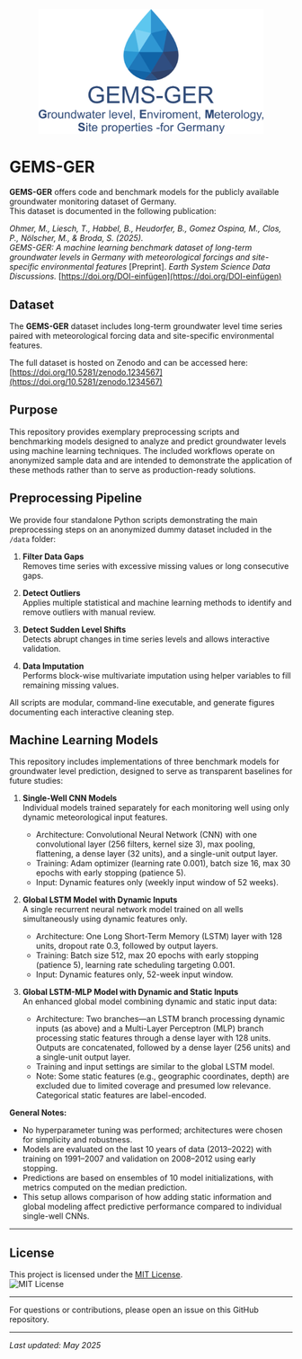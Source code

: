 <p align="center">
  <img src="./docs/GEMS.png" width="400" />
</p>

# GEMS-GER 

**GEMS-GER** offers code and benchmark models for the publicly available groundwater monitoring dataset of Germany.  
This dataset is documented in the following publication:  

*Ohmer, M., Liesch, T., Habbel, B., Heudorfer, B., Gomez Ospina, M., Clos, P., Nölscher, M., & Broda, S. (2025).  
GEMS-GER: A machine learning benchmark dataset of long-term groundwater levels in Germany with meteorological forcings and site-specific environmental features* [Preprint].
_Earth System Science Data Discussions._ [https://doi.org/DOI-einfügen](https://doi.org/DOI-einfügen)

## Dataset

The **GEMS-GER** dataset includes long-term groundwater level time series paired with meteorological forcing data and site-specific environmental features.

The full dataset is hosted on Zenodo and can be accessed here:  
[https://doi.org/10.5281/zenodo.1234567](https://doi.org/10.5281/zenodo.1234567)

## Purpose

This repository provides exemplary preprocessing scripts and benchmarking models designed to analyze and predict groundwater levels using machine learning techniques. The included workflows operate on anonymized sample data and are intended to demonstrate the application of these methods rather than to serve as production-ready solutions.


## Preprocessing Pipeline

We provide four standalone Python scripts demonstrating the main preprocessing steps on an anonymized dummy dataset included in the `/data` folder:

1. **Filter Data Gaps**  
   Removes time series with excessive missing values or long consecutive gaps.

2. **Detect Outliers**  
   Applies multiple statistical and machine learning methods to identify and remove outliers with manual review.

3. **Detect Sudden Level Shifts**  
   Detects abrupt changes in time series levels and allows interactive validation.

4. **Data Imputation**  
   Performs block-wise multivariate imputation using helper variables to fill remaining missing values.

All scripts are modular, command-line executable, and generate figures documenting each interactive cleaning step.

## Machine Learning Models

This repository includes implementations of three benchmark models for groundwater level prediction, designed to serve as transparent baselines for future studies:

1. **Single-Well CNN Models**  
   Individual models trained separately for each monitoring well using only dynamic meteorological input features.  
   - Architecture: Convolutional Neural Network (CNN) with one convolutional layer (256 filters, kernel size 3), max pooling, flattening, a dense layer (32 units), and a single-unit output layer.  
   - Training: Adam optimizer (learning rate 0.001), batch size 16, max 30 epochs with early stopping (patience 5).  
   - Input: Dynamic features only (weekly input window of 52 weeks).

2. **Global LSTM Model with Dynamic Inputs**  
   A single recurrent neural network model trained on all wells simultaneously using dynamic features only.  
   - Architecture: One Long Short-Term Memory (LSTM) layer with 128 units, dropout rate 0.3, followed by output layers.  
   - Training: Batch size 512, max 20 epochs with early stopping (patience 5), learning rate scheduling targeting 0.001.  
   - Input: Dynamic features only, 52-week input window.

3. **Global LSTM-MLP Model with Dynamic and Static Inputs**  
   An enhanced global model combining dynamic and static input data:  
   - Architecture: Two branches—an LSTM branch processing dynamic inputs (as above) and a Multi-Layer Perceptron (MLP) branch processing static features through a dense layer with 128 units. Outputs are concatenated, followed by a dense layer (256 units) and a single-unit output layer.  
   - Training and input settings are similar to the global LSTM model.  
   - Note: Some static features (e.g., geographic coordinates, depth) are excluded due to limited coverage and presumed low relevance. Categorical static features are label-encoded.

**General Notes:**  
- No hyperparameter tuning was performed; architectures were chosen for simplicity and robustness.  
- Models are evaluated on the last 10 years of data (2013–2022) with training on 1991–2007 and validation on 2008–2012 using early stopping.  
- Predictions are based on ensembles of 10 model initializations, with metrics computed on the median prediction.  
- This setup allows comparison of how adding static information and global modeling affect predictive performance compared to individual single-well CNNs.

---

## License

This project is licensed under the [MIT License](LICENSE).  
![MIT License](https://img.shields.io/badge/license-MIT-green.svg)

---

For questions or contributions, please open an issue on this GitHub repository.

---

*Last updated: May 2025*
